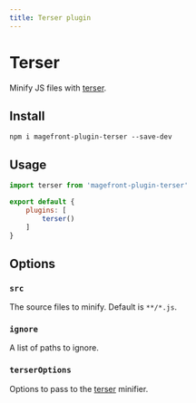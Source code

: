 ```yaml
---
title: Terser plugin
---
```


# Terser

Minify JS files with [terser](https://terser.org/).

## Install

    npm i magefront-plugin-terser --save-dev

## Usage

```js
import terser from 'magefront-plugin-terser'

export default {
    plugins: [
        terser()
    ]
}
```

## Options

### `src`

The source files to minify. Default is `**/*.js`.

### `ignore`

A list of paths to ignore.

### `terserOptions`

Options to pass to the [terser](https://terser.org/docs/api-reference#minify-options) minifier.
